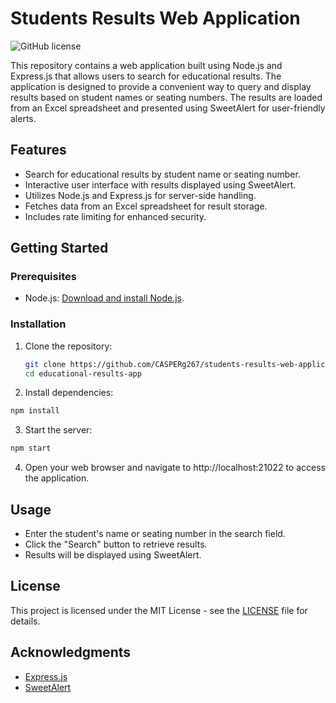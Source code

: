 # Students Results Web Application

![GitHub license](https://img.shields.io/badge/license-MIT-blue.svg)

This repository contains a web application built using Node.js and Express.js that allows users to search for educational results. The application is designed to provide a convenient way to query and display results based on student names or seating numbers. The results are loaded from an Excel spreadsheet and presented using SweetAlert for user-friendly alerts.

## Features

- Search for educational results by student name or seating number.
- Interactive user interface with results displayed using SweetAlert.
- Utilizes Node.js and Express.js for server-side handling.
- Fetches data from an Excel spreadsheet for result storage.
- Includes rate limiting for enhanced security.

## Getting Started

### Prerequisites

- Node.js: [Download and install Node.js](https://nodejs.org/).

### Installation

1. Clone the repository:

   ```bash
   git clone https://github.com/CASPERg267/students-results-web-application.git
   cd educational-results-app
2. Install dependencies:
```bash
npm install
```
3. Start the server:
```bash
npm start
```
4. Open your web browser and navigate to http://localhost:21022 to access the application.

## Usage

- Enter the student's name or seating number in the search field.
- Click the "Search" button to retrieve results.
- Results will be displayed using SweetAlert.

## License

This project is licensed under the MIT License - see the [LICENSE](LICENSE) file for details.

## Acknowledgments

- [Express.js](https://expressjs.com/)
- [SweetAlert](https://sweetalert2.github.io/)
